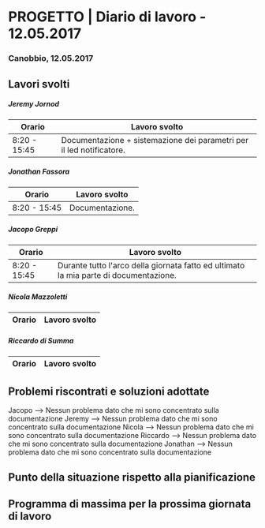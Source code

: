 # PROGETTO | Diario di lavoro - 12.05.2017

### Canobbio, 12.05.2017

## Lavori svolti
##### Jeremy Jornod

|Orario        |Lavoro svolto                 |
|--------------|------------------------------|
|8:20 - 15:45  |Documentazione + sistemazione dei parametri per il led notificatore.|

##### Jonathan Fassora
|Orario        |Lavoro svolto                 |
|--------------|------------------------------|
|8:20 - 15:45  |Documentazione.|

##### Jacopo Greppi
|Orario        |Lavoro svolto                                     |
|--------------|--------------------------------------------------|
|8:20 - 15:45  |Durante tutto l'arco della giornata fatto ed ultimato la mia parte di documentazione.|

##### Nicola Mazzoletti
|Orario        |Lavoro svolto                 |
|--------------|------------------------------|

##### Riccardo di Summa
|Orario        |Lavoro svolto                 |
|--------------|------------------------------|


##  Problemi riscontrati e soluzioni adottate
Jacopo --> Nessun problema dato che mi sono concentrato sulla documentazione
Jeremy --> Nessun problema dato che mi sono concentrato sulla documentazione
Nicola --> Nessun problema dato che mi sono concentrato sulla documentazione
Riccardo --> Nessun problema dato che mi sono concentrato sulla documentazione
Jonathan --> Nessun problema dato che mi sono concentrato sulla documentazione

##  Punto della situazione rispetto alla pianificazione


## Programma di massima per la prossima giornata di lavoro
